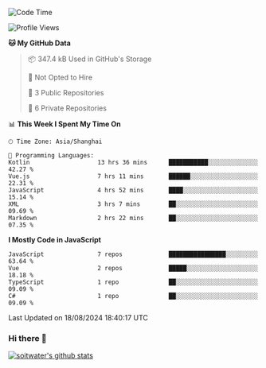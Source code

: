 <!--START_SECTION:waka-->
![Code Time](http://img.shields.io/badge/Code%20Time-3%2C878%20hrs%2056%20mins-blue)

![Profile Views](http://img.shields.io/badge/Profile%20Views-0-blue)

**🐱 My GitHub Data** 

> 📦 347.4 kB Used in GitHub's Storage 
 > 
> 🚫 Not Opted to Hire
 > 
> 📜 3 Public Repositories 
 > 
> 🔑 6 Private Repositories 
 > 
📊 **This Week I Spent My Time On** 

```text
🕑︎ Time Zone: Asia/Shanghai

💬 Programming Languages: 
Kotlin                   13 hrs 36 mins      ███████████░░░░░░░░░░░░░░   42.27 % 
Vue.js                   7 hrs 11 mins       ██████░░░░░░░░░░░░░░░░░░░   22.31 % 
JavaScript               4 hrs 52 mins       ████░░░░░░░░░░░░░░░░░░░░░   15.14 % 
XML                      3 hrs 7 mins        ██░░░░░░░░░░░░░░░░░░░░░░░   09.69 % 
Markdown                 2 hrs 22 mins       ██░░░░░░░░░░░░░░░░░░░░░░░   07.35 % 
```

**I Mostly Code in JavaScript** 

```text
JavaScript               7 repos             ████████████████░░░░░░░░░   63.64 % 
Vue                      2 repos             █████░░░░░░░░░░░░░░░░░░░░   18.18 % 
TypeScript               1 repo              ██░░░░░░░░░░░░░░░░░░░░░░░   09.09 % 
C#                       1 repo              ██░░░░░░░░░░░░░░░░░░░░░░░   09.09 % 
```




 Last Updated on 18/08/2024 18:40:17 UTC
<!--END_SECTION:waka-->

### Hi there 👋
[![soitwater's github stats](https://github-readme-stats.vercel.app/api?username=soitwater)](https://github.com/soitwater/github-readme-stats)
